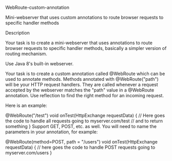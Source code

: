 WebRoute-custom-annotation

Mini-webserver that uses custom annotations to route browser requests to specific handler methods

Description

Your task is to create a mini-webserver that uses annotations to route browser requests to specific handler methods, basically a simpler version of routing mechanism.

Use Java 8's built-in webserver.

Your task is to create a custom annotation called @WebRoute which can be used to annotate methods. Methods annotated with @WebRoute("path") will be your HTTP request handlers. They are called whenever a request accepted by the webserver matches the "path" value in a @WebRoute annotation. Use reflection to find the right method for an incoming request.

Here is an example:

@WebRoute("/test")
void onTest(HttpExchange requestData) {
    // Here goes the code to handle all requests going to myserver.com/test
    // and to return something
}
Support GET, POST, etc. as well. You will need to name the parameters in your annotation, for example:

@WebRoute(method=POST, path = "/users")
void onTest(HttpExchange requestData) {
    // here goes the code to handle POST requests going to myserver.com/users
}
